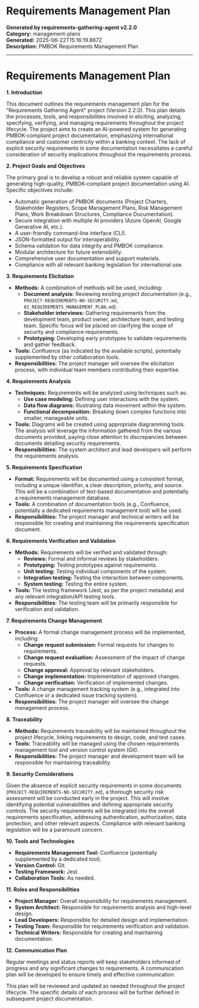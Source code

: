 # Requirements Management Plan

**Generated by requirements-gathering-agent v2.2.0**  
**Category:** management-plans  
**Generated:** 2025-06-22T15:16:19.867Z  
**Description:** PMBOK Requirements Management Plan

---

# Requirements Management Plan

**1. Introduction**

This document outlines the requirements management plan for the "Requirements Gathering Agent" project (Version 2.2.0).  This plan details the processes, tools, and responsibilities involved in eliciting, analyzing, specifying, verifying, and managing requirements throughout the project lifecycle.  The project aims to create an AI-powered system for generating PMBOK-compliant project documentation, emphasizing international compliance and customer centricity within a banking context.  The lack of explicit security requirements in some documentation necessitates a careful consideration of security implications throughout the requirements process.

**2. Project Goals and Objectives**

The primary goal is to develop a robust and reliable system capable of generating high-quality, PMBOK-compliant project documentation using AI.  Specific objectives include:

* Automatic generation of PMBOK documents (Project Charters, Stakeholder Registers, Scope Management Plans, Risk Management Plans, Work Breakdown Structures, Compliance Documentation).
* Secure integration with multiple AI providers (Azure OpenAI, Google Generative AI, etc.).
* A user-friendly command-line interface (CLI).
* JSON-formatted output for interoperability.
* Schema validation for data integrity and PMBOK compliance.
* Modular architecture for future extensibility.
* Comprehensive user documentation and support materials.
* Compliance with all relevant banking legislation for international use.


**3. Requirements Elicitation**

* **Methods:**  A combination of methods will be used, including:
    * **Document analysis:** Reviewing existing project documentation (e.g.,  `PROJECT-REQUIREMENTS-NO-SECURITY.md`, `02_REQUIREMENTS_MANAGEMENT_PLAN.md`).
    * **Stakeholder interviews:** Gathering requirements from the development team, product owner, architecture team, and testing team.  Specific focus will be placed on clarifying the scope of security and compliance requirements.
    * **Prototyping:** Developing early prototypes to validate requirements and gather feedback.
* **Tools:**  Confluence (as indicated by the available scripts), potentially supplemented by other collaboration tools.
* **Responsibilities:** The project manager will oversee the elicitation process, with individual team members contributing their expertise.

**4. Requirements Analysis**

* **Techniques:**  Requirements will be analyzed using techniques such as:
    * **Use case modeling:** Defining user interactions with the system.
    * **Data flow diagrams:** Illustrating data movement within the system.
    * **Functional decomposition:** Breaking down complex functions into smaller, manageable units.
* **Tools:**  Diagrams will be created using appropriate diagramming tools.  The analysis will leverage the information gathered from the various documents provided, paying close attention to discrepancies between documents detailing security requirements.
* **Responsibilities:** The system architect and lead developers will perform the requirements analysis.

**5. Requirements Specification**

* **Format:** Requirements will be documented using a consistent format, including a unique identifier, a clear description, priority, and source.  This will be a combination of text-based documentation and potentially a requirements management database.
* **Tools:**  A combination of documentation tools (e.g., Confluence, potentially a dedicated requirements management tool) will be used.
* **Responsibilities:** The project manager and technical writers will be responsible for creating and maintaining the requirements specification document.

**6. Requirements Verification and Validation**

* **Methods:**  Requirements will be verified and validated through:
    * **Reviews:** Formal and informal reviews by stakeholders.
    * **Prototyping:** Testing prototypes against requirements.
    * **Unit testing:** Testing individual components of the system.
    * **Integration testing:** Testing the interaction between components.
    * **System testing:** Testing the entire system.
* **Tools:**  The testing framework (Jest, as per the project metadata) and any relevant integration/API testing tools.
* **Responsibilities:** The testing team will be primarily responsible for verification and validation.

**7. Requirements Change Management**

* **Process:**  A formal change management process will be implemented, including:
    * **Change request submission:**  Formal requests for changes to requirements.
    * **Change request evaluation:** Assessment of the impact of change requests.
    * **Change approval:** Approval by relevant stakeholders.
    * **Change implementation:** Implementation of approved changes.
    * **Change verification:** Verification of implemented changes.
* **Tools:**  A change management tracking system (e.g., integrated into Confluence or a dedicated issue tracking system).
* **Responsibilities:** The project manager will oversee the change management process.

**8. Traceability**

* **Methods:**  Requirements traceability will be maintained throughout the project lifecycle, linking requirements to design, code, and test cases.
* **Tools:**  Traceability will be managed using the chosen requirements management tool and version control system (Git).
* **Responsibilities:**  The project manager and development team will be responsible for maintaining traceability.

**9. Security Considerations**

Given the absence of explicit security requirements in some documents (`PROJECT-REQUIREMENTS-NO-SECURITY.md`), a thorough security risk assessment will be conducted early in the project. This will involve identifying potential vulnerabilities and defining appropriate security controls.  The security requirements will be integrated into the overall requirements specification, addressing authentication, authorization, data protection, and other relevant aspects.  Compliance with relevant banking legislation will be a paramount concern.

**10. Tools and Technologies**

* **Requirements Management Tool:** Confluence (potentially supplemented by a dedicated tool).
* **Version Control:** Git.
* **Testing Framework:** Jest.
* **Collaboration Tools:**  As needed.

**11. Roles and Responsibilities**

* **Project Manager:** Overall responsibility for requirements management.
* **System Architect:** Responsible for requirements analysis and high-level design.
* **Lead Developers:** Responsible for detailed design and implementation.
* **Testing Team:** Responsible for requirements verification and validation.
* **Technical Writers:** Responsible for creating and maintaining documentation.


**12.  Communication Plan**

Regular meetings and status reports will keep stakeholders informed of progress and any significant changes to requirements.  A communication plan will be developed to ensure timely and effective communication.


This plan will be reviewed and updated as needed throughout the project lifecycle.  The specific details of each process will be further defined in subsequent project documentation.
